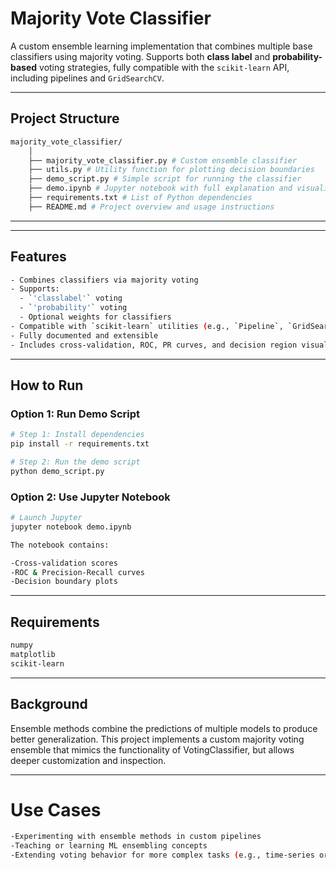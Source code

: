 # Majority Vote Classifier

A custom ensemble learning implementation that combines multiple base classifiers using majority voting. Supports both **class label** and **probability-based** voting strategies, fully compatible with the `scikit-learn` API, including pipelines and `GridSearchCV`.

---

## Project Structure

```bash
majority_vote_classifier/
    │
    ├── majority_vote_classifier.py # Custom ensemble classifier
    ├── utils.py # Utility function for plotting decision boundaries
    ├── demo_script.py # Simple script for running the classifier
    ├── demo.ipynb # Jupyter notebook with full explanation and visualizations
    ├── requirements.txt # List of Python dependencies
    ├── README.md # Project overview and usage instructions
```

---


---

## Features
```bash
- Combines classifiers via majority voting
- Supports:
  - `'classlabel'` voting
  - `'probability'` voting
  - Optional weights for classifiers
- Compatible with `scikit-learn` utilities (e.g., `Pipeline`, `GridSearchCV`)
- Fully documented and extensible
- Includes cross-validation, ROC, PR curves, and decision region visualizations
```

---

## How to Run

### Option 1: Run Demo Script

```bash
# Step 1: Install dependencies
pip install -r requirements.txt

# Step 2: Run the demo script
python demo_script.py
```

### Option 2: Use Jupyter Notebook

```bash
# Launch Jupyter
jupyter notebook demo.ipynb

The notebook contains:

-Cross-validation scores
-ROC & Precision-Recall curves
-Decision boundary plots

```
---

## Requirements

```bash
numpy
matplotlib
scikit-learn
```

---

## Background

Ensemble methods combine the predictions of multiple models to produce better generalization.
This project implements a custom majority voting ensemble that mimics the functionality of VotingClassifier, but allows deeper customization and inspection.

---

# Use Cases
```bash
-Experimenting with ensemble methods in custom pipelines
-Teaching or learning ML ensembling concepts
-Extending voting behavior for more complex tasks (e.g., time-series or NLP classifiers)
```
